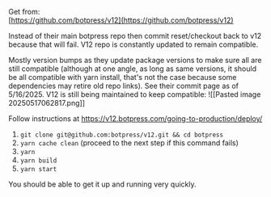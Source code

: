 Get from:  
[https://github.com/botpress/v12](https://github.com/botpress/v12)  

Instead of their main botpress repo then commit reset/checkout back to v12 because that will fail.
V12 repo is constantly updated to remain compatible.

Mostly version bumps as they update package versions to make sure all are still compatible (although at one angle, as long as same versions, it should be all compatible with yarn install, that's not the case because some dependencies may retire old repo links). See their commit page as of 5/16/2025. V12 is still being maintained to keep compatible:
![[Pasted image 20250517062817.png]]

Follow instructions at
https://v12.botpress.com/going-to-production/deploy/

1. `git clone git@github.com:botpress/v12.git && cd botpress`
2. `yarn cache clean` (proceed to the next step if this command fails)
3. `yarn`
4. `yarn build`
5. `yarn start`

You should be able to get it up and running very quickly.